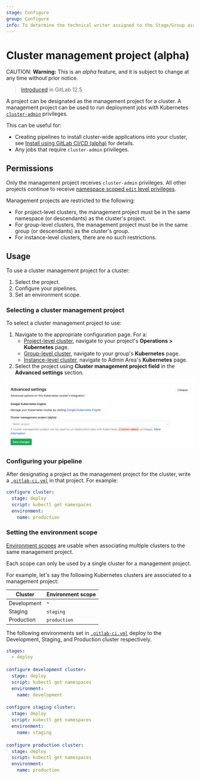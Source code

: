 ```yaml
---
stage: Configure
group: Configure
info: To determine the technical writer assigned to the Stage/Group associated with this page, see https://about.gitlab.com/handbook/engineering/ux/technical-writing/#designated-technical-writers
---
```


# Cluster management project (alpha)

CAUTION: **Warning:**
This is an _alpha_ feature, and it is subject to change at any time without
prior notice.

> [Introduced](https://gitlab.com/gitlab-org/gitlab/-/issues/32810) in GitLab 12.5

A project can be designated as the management project for a cluster.
A management project can be used to run deployment jobs with
Kubernetes
[`cluster-admin`](https://kubernetes.io/docs/reference/access-authn-authz/rbac/#user-facing-roles)
privileges.

This can be useful for:

- Creating pipelines to install cluster-wide applications into your cluster, see [Install using GitLab CI/CD (alpha)](applications.md#install-using-gitlab-cicd-alpha) for details.
- Any jobs that require `cluster-admin` privileges.

## Permissions

Only the management project receives `cluster-admin` privileges. All
other projects continue to receive [namespace scoped `edit` level privileges](../project/clusters/add_remove_clusters.md#rbac-cluster-resources).

Management projects are restricted to the following:

- For project-level clusters, the management project must be in the same
  namespace (or descendants) as the cluster's project.
- For group-level clusters, the management project must be in the same
  group (or descendants) as the cluster's group.
- For instance-level clusters, there are no such restrictions.

## Usage

To use a cluster management project for a cluster:

1. Select the project.
1. Configure your pipelines.
1. Set an environment scope.

### Selecting a cluster management project

To select a cluster management project to use:

1. Navigate to the appropriate configuration page. For a:
   - [Project-level cluster](../project/clusters/index.md), navigate to your project's
     **Operations > Kubernetes** page.
   - [Group-level cluster](../group/clusters/index.md), navigate to your group's **Kubernetes**
     page.
   - [Instance-level cluster](../instance/clusters/index.md), navigate to Admin Area's **Kubernetes**
     page.
1. Select the project using **Cluster management project field** in the **Advanced settings**
   section.

![Selecting a cluster management project under Advanced settings](img/advanced-settings-cluster-management-project-v12_5.png)

### Configuring your pipeline

After designating a project as the management project for the cluster,
write a [`.gitlab-ci.yml`](../../ci/yaml/README.md) in that project. For example:

```yaml
configure cluster:
  stage: deploy
  script: kubectl get namespaces
  environment:
    name: production
```

### Setting the environment scope

[Environment
scopes](../project/clusters/index.md#setting-the-environment-scope)
are usable when associating multiple clusters to the same management
project.

Each scope can only be used by a single cluster for a management project.

For example, let's say the following Kubernetes clusters are associated
to a management project:

| Cluster     | Environment scope |
| ----------- | ----------------- |
| Development | `*`               |
| Staging     | `staging`         |
| Production  | `production`      |

The following environments set in
[`.gitlab-ci.yml`](../../ci/yaml/README.md) deploy to the
Development, Staging, and Production cluster respectively.

```yaml
stages:
  - deploy

configure development cluster:
  stage: deploy
  script: kubectl get namespaces
  environment:
    name: development

configure staging cluster:
  stage: deploy
  script: kubectl get namespaces
  environment:
    name: staging

configure production cluster:
  stage: deploy
  script: kubectl get namespaces
  environment:
    name: production
```
